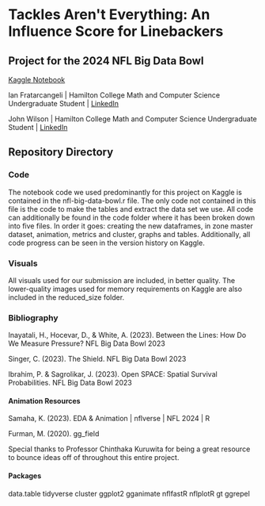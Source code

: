# Tackles Aren't Everything: An Influence Score for Linebackers
## Project for the 2024 NFL Big Data Bowl
[Kaggle Notebook](https://www.kaggle.com/code/johnwilson31/nfl-big-data-bowl/notebook) 

Ian Fratarcangeli | Hamilton College Math and Computer Science Undergraduate Student | [LinkedIn](https://www.linkedin.com/in/hadrian-fratarcangeli/)

John Wilson | Hamilton College Math and Computer Science Undergraduate Student | [LinkedIn](https://www.linkedin.com/in/john-wilson31/)


## Repository Directory

### Code
The notebook code we used predominantly for this project on Kaggle is contained in the nfl-big-data-bowl.r file. The only code not contained in this file is the code to make the tables and extract the data set we use. All code can additionally be found in the code folder where it has been broken down into five files. In order it goes: creating the new dataframes, in zone master dataset, animation, metrics and cluster, graphs and tables. Additionally, all code progress can be seen in the version history on Kaggle. 

### Visuals
All visuals used for our submission are included, in better quality. The lower-quality images used for memory requirements on Kaggle are also included in the reduced_size folder.

### Bibliography

Inayatali, H., Hocevar, D., & White, A. (2023). Between the Lines: How Do We Measure Pressure? NFL Big Data Bowl 2023
[](https://www.kaggle.com/code/hassaaninayatali/between-the-lines-how-do-we-measure-pressure)

Singer, C. (2023). The Shield. NFL Big Data Bowl 2023
[](https://www.kaggle.com/code/charliesinger/the-shield) 

Ibrahim, P. & Sagrolikar, J. (2023). Open SPACE: Spatial Survival Probabilities. NFL Big Data Bowl 2023
[](https://www.kaggle.com/code/jaysagrolikar/open-space-spatial-survival-probabilities/notebook)

#### Animation Resources 

Samaha, K. (2023). EDA & Animation | nflverse | NFL 2024 | R
[](https://www.kaggle.com/code/khsamaha/eda-animation-nflverse-nfl-2024-r)

Furman, M. (2020). gg_field
[](https://github.com/mlfurman3/gg_field)

Special thanks to Professor Chinthaka Kuruwita for being a great resource to bounce ideas off of throughout this entire project. 

#### Packages
data.table
tidyverse
cluster
ggplot2
gganimate
nflfastR
nflplotR
gt
ggrepel




